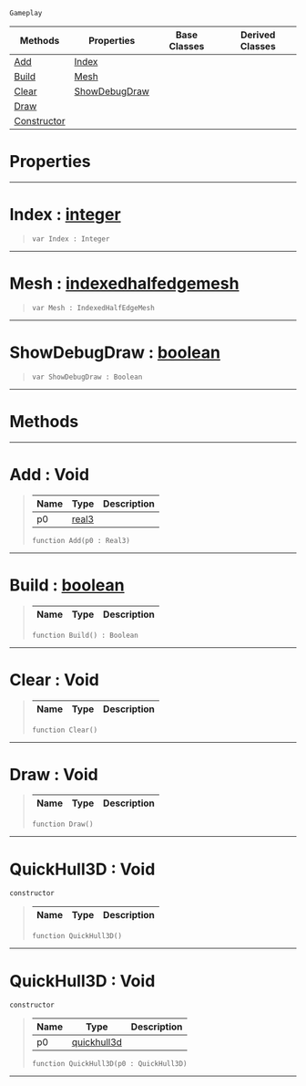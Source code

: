  `Gameplay`

|Methods|Properties|Base Classes|Derived Classes|
|---|---|---|---|
|[ Add](https://plasmaengine.github.io/PlasmaDocs/Plasma1/C++/code_reference/class_reference/quickhull3d.markdown#add-void)|[ Index](https://plasmaengine.github.io/PlasmaDocs/Plasma1/C++/code_reference/class_reference/quickhull3d.markdown#index-plasma-engine-docume)| | |
|[ Build](https://plasmaengine.github.io/PlasmaDocs/Plasma1/C++/code_reference/class_reference/quickhull3d.markdown#build-plasma-engine-docume)|[ Mesh](https://plasmaengine.github.io/PlasmaDocs/Plasma1/C++/code_reference/class_reference/quickhull3d.markdown#mesh-plasma-engine-documen)| | |
|[ Clear](https://plasmaengine.github.io/PlasmaDocs/Plasma1/C++/code_reference/class_reference/quickhull3d.markdown#clear-void)|[ ShowDebugDraw](https://plasmaengine.github.io/PlasmaDocs/Plasma1/C++/code_reference/class_reference/quickhull3d.markdown#showdebugdraw-plasma-engin)| | |
|[ Draw](https://plasmaengine.github.io/PlasmaDocs/Plasma1/C++/code_reference/class_reference/quickhull3d.markdown#draw-void)| | | |
|[ Constructor](https://plasmaengine.github.io/PlasmaDocs/Plasma1/C++/code_reference/class_reference/quickhull3d.markdown#quickhull3d-void)| | | |


 #  Properties


---  
 #  Index : [integer](https://plasmaengine.github.io/PlasmaDocs/Plasma1/C++/code_reference/lightning_base_types/integer.markdown)

> 
> ``` lang=cpp, name=Lightning
> var Index : Integer


---  
 #  Mesh : [indexedhalfedgemesh](https://plasmaengine.github.io/PlasmaDocs/Plasma1/C++/code_reference/class_reference/indexedhalfedgemesh.markdown)

> 
> ``` lang=cpp, name=Lightning
> var Mesh : IndexedHalfEdgeMesh


---  
 #  ShowDebugDraw : [boolean](https://plasmaengine.github.io/PlasmaDocs/Plasma1/C++/code_reference/lightning_base_types/boolean.markdown)

> 
> ``` lang=cpp, name=Lightning
> var ShowDebugDraw : Boolean


---  
 #  Methods


---  
 #  Add : Void

> 
> |Name|Type|Description|
> |---|---|---|
> |p0|[real3](https://plasmaengine.github.io/PlasmaDocs/Plasma1/C++/code_reference/lightning_base_types/real3.markdown)| |
> ``` lang=cpp, name=Lightning
> function Add(p0 : Real3)
> ``` 


---  
 #  Build : [boolean](https://plasmaengine.github.io/PlasmaDocs/Plasma1/C++/code_reference/lightning_base_types/boolean.markdown)

> 
> |Name|Type|Description|
> |---|---|---|
> ``` lang=cpp, name=Lightning
> function Build() : Boolean
> ``` 


---  
 #  Clear : Void

> 
> |Name|Type|Description|
> |---|---|---|
> ``` lang=cpp, name=Lightning
> function Clear()
> ``` 


---  
 #  Draw : Void

> 
> |Name|Type|Description|
> |---|---|---|
> ``` lang=cpp, name=Lightning
> function Draw()
> ``` 


---  
 #  QuickHull3D : Void

 `constructor`

> 
> |Name|Type|Description|
> |---|---|---|
> ``` lang=cpp, name=Lightning
> function QuickHull3D()
> ``` 


---  
 #  QuickHull3D : Void

 `constructor`

> 
> |Name|Type|Description|
> |---|---|---|
> |p0|[quickhull3d](https://plasmaengine.github.io/PlasmaDocs/Plasma1/C++/code_reference/class_reference/quickhull3d.markdown)| |
> ``` lang=cpp, name=Lightning
> function QuickHull3D(p0 : QuickHull3D)
> ``` 


---  
 

 